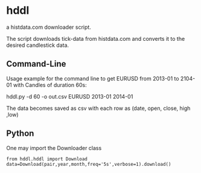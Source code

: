 # hddl
a histdata.com downloader script.

The script downloads tick-data from histdata.com and converts it to the desired candlestick data.


## Command-Line
Usage example for the command line to get EURUSD from 2013-01 to 2104-01 with Candles of duration 60s:

hddl.py -d 60 -o out.csv EURUSD 2013-01 2014-01

The data becomes saved as csv with each row as (date, open, close, high ,low)

## Python 

One may import the Downloader class

    from hddl.hddl import Download  
    data=Download(pair,year,month,freq='5s',verbose=1).download()
